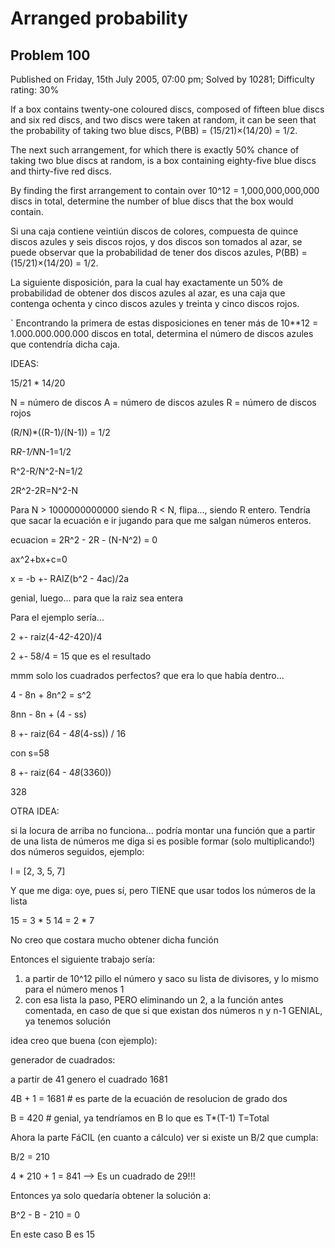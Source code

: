 # Arranged probability
## Problem 100

Published on Friday, 15th July 2005, 07:00 pm; Solved by 10281; Difficulty rating: 30%

If a box contains twenty-one coloured discs, composed of fifteen blue discs and
six red discs, and two discs were taken at random, it can be seen that the
probability of taking two blue discs, P(BB) = (15/21)×(14/20) = 1/2.

The next such arrangement, for which there is exactly 50% chance of taking two
blue discs at random, is a box containing eighty-five blue discs and
thirty-five red discs.

By finding the first arrangement to contain over 10^12 = 1,000,000,000,000
discs in total, determine the number of blue discs that the box would contain.

Si una caja contiene veintiún discos de colores, compuesta de quince discos
azules y seis discos rojos, y dos discos son tomados al azar, se puede observar
que la probabilidad de tener dos discos azules, P(BB) = (15/21)×(14/20) = 1/2.

La siguiente disposición, para la cual hay exactamente un 50% de probabilidad de
obtener dos discos azules al azar, es una caja que contenga ochenta y cinco
discos azules y treinta y cinco discos rojos.

`
Encontrando la primera de estas disposiciones en tener más de 10**12
= 1.000.000.000.000 discos en total, determina el número de discos azules que
contendría dicha caja.


IDEAS:


15/21 * 14/20


N = número de discos
A = número de discos azules
R = número de discos rojos

(R/N)*((R-1)/(N-1)) = 1/2

R*R-1/N*N-1=1/2

R^2-R/N^2-N=1/2

2R^2-2R=N^2-N

Para N > 1000000000000 siendo R < N, flipa..., siendo R entero. Tendría que 
sacar la ecuación e ir jugando para que me salgan números enteros.

ecuacion = 2R^2 - 2R - (N-N^2) = 0

ax^2+bx+c=0

x = -b +- RAIZ(b^2 - 4ac)/2a

genial, luego... para que la raiz sea entera

Para el ejemplo sería...

2 +- raiz(4-4*2*-420)/4

2 +- 58/4 = 15 que es el resultado



mmm solo los cuadrados perfectos? que era lo que había dentro...

4 - 8n + 8n^2 = s^2

8nn - 8n + (4 - ss)

8 +- raiz(64 - 4*8*(4-ss)) / 16

con s=58

8 +- raiz(64 - 4*8*(3360))

328


OTRA IDEA:

si la locura de arriba no funciona... podría montar una función que a partir de
una lista de números me diga si es posible formar (solo multiplicando!) dos
números seguidos, ejemplo:

l = [2, 3, 5, 7]

Y que me diga: oye, pues sí, pero TIENE que usar todos los números de la lista

15 = 3 * 5
14 = 2 * 7

No creo que costara mucho obtener dicha función

Entonces el siguiente trabajo sería:

1. a partir de 10^12 pillo el número y saco su lista de divisores, y lo mismo
   para el número menos 1
2. con esa lista la paso, PERO eliminando un 2, a la función antes comentada,
   en caso de que si que existan dos números n y n-1 GENIAL, ya tenemos
   solución


idea creo que buena (con ejemplo):

generador de cuadrados:

a partir de 41 genero el cuadrado 1681

4B + 1 = 1681       # es parte de la ecuación de resolucion de grado dos

B = 420             # genial, ya tendríamos en B lo que es T*(T-1) T=Total

Ahora la parte FáCIL (en cuanto a cálculo) ver si existe un B/2 que cumpla:

B/2 = 210

4 * 210 + 1 = 841 --> Es un cuadrado de 29!!!

Entonces ya solo quedaría obtener la solución a:

B^2 - B - 210 = 0

En este caso B es 15
